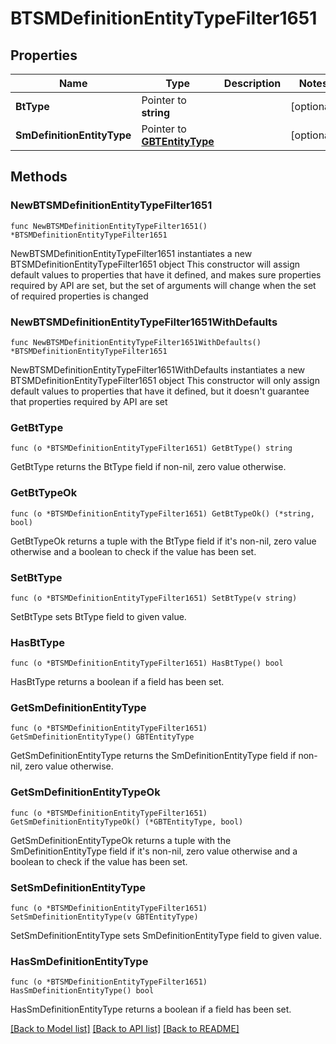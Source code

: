 # BTSMDefinitionEntityTypeFilter1651

## Properties

Name | Type | Description | Notes
------------ | ------------- | ------------- | -------------
**BtType** | Pointer to **string** |  | [optional] 
**SmDefinitionEntityType** | Pointer to [**GBTEntityType**](GBTEntityType.md) |  | [optional] 

## Methods

### NewBTSMDefinitionEntityTypeFilter1651

`func NewBTSMDefinitionEntityTypeFilter1651() *BTSMDefinitionEntityTypeFilter1651`

NewBTSMDefinitionEntityTypeFilter1651 instantiates a new BTSMDefinitionEntityTypeFilter1651 object
This constructor will assign default values to properties that have it defined,
and makes sure properties required by API are set, but the set of arguments
will change when the set of required properties is changed

### NewBTSMDefinitionEntityTypeFilter1651WithDefaults

`func NewBTSMDefinitionEntityTypeFilter1651WithDefaults() *BTSMDefinitionEntityTypeFilter1651`

NewBTSMDefinitionEntityTypeFilter1651WithDefaults instantiates a new BTSMDefinitionEntityTypeFilter1651 object
This constructor will only assign default values to properties that have it defined,
but it doesn't guarantee that properties required by API are set

### GetBtType

`func (o *BTSMDefinitionEntityTypeFilter1651) GetBtType() string`

GetBtType returns the BtType field if non-nil, zero value otherwise.

### GetBtTypeOk

`func (o *BTSMDefinitionEntityTypeFilter1651) GetBtTypeOk() (*string, bool)`

GetBtTypeOk returns a tuple with the BtType field if it's non-nil, zero value otherwise
and a boolean to check if the value has been set.

### SetBtType

`func (o *BTSMDefinitionEntityTypeFilter1651) SetBtType(v string)`

SetBtType sets BtType field to given value.

### HasBtType

`func (o *BTSMDefinitionEntityTypeFilter1651) HasBtType() bool`

HasBtType returns a boolean if a field has been set.

### GetSmDefinitionEntityType

`func (o *BTSMDefinitionEntityTypeFilter1651) GetSmDefinitionEntityType() GBTEntityType`

GetSmDefinitionEntityType returns the SmDefinitionEntityType field if non-nil, zero value otherwise.

### GetSmDefinitionEntityTypeOk

`func (o *BTSMDefinitionEntityTypeFilter1651) GetSmDefinitionEntityTypeOk() (*GBTEntityType, bool)`

GetSmDefinitionEntityTypeOk returns a tuple with the SmDefinitionEntityType field if it's non-nil, zero value otherwise
and a boolean to check if the value has been set.

### SetSmDefinitionEntityType

`func (o *BTSMDefinitionEntityTypeFilter1651) SetSmDefinitionEntityType(v GBTEntityType)`

SetSmDefinitionEntityType sets SmDefinitionEntityType field to given value.

### HasSmDefinitionEntityType

`func (o *BTSMDefinitionEntityTypeFilter1651) HasSmDefinitionEntityType() bool`

HasSmDefinitionEntityType returns a boolean if a field has been set.


[[Back to Model list]](../README.md#documentation-for-models) [[Back to API list]](../README.md#documentation-for-api-endpoints) [[Back to README]](../README.md)


